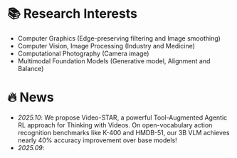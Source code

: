 # 📚 Research Interests
- Computer Graphics (Edge-preserving filtering and Image smoothing)
- Computer Vision, Image Processing (Industry and Medicine)
- Computational Photography (Camera image)
- Multimodal Foundation Models (Generative model, Alignment and Balance)

# 🔥 News
- *2025.10*: We propose Video-STAR, a powerful Tool-Augmented Agentic RL approach for Thinking with Videos. On open-vocabulary action recognition benchmarks like K-400 and HMDB-51, our 3B VLM achieves nearly 40% accuracy improvement over base models! 
- *2025.09*:   
<br>



